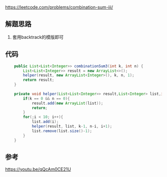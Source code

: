 https://leetcode.com/problems/combination-sum-iii/

## 解题思路
1. 套用backtrack的模版即可

## 代码
```java
	public List<List<Integer>> combinationSum3(int k, int n) {
        List<List<Integer>> result = new ArrayList<>();
        helper(result, new ArrayList<Integer>(), k, n, 1);
        return result;
    }
    
    private void helper(List<List<Integer>> result,List<Integer> list,int k, int n, int i){
        if(k == 0 && n == 0){
            result.add(new ArrayList(list));
            return;
        }
        for(;i < 10; i++){
            list.add(i);
            helper(result, list, k-1, n-i, i+1);
            list.remove(list.size()-1);
        }
    }
```

## 参考
https://youtu.be/qQcAm0CE21U